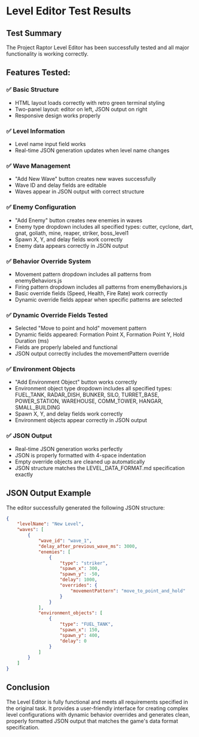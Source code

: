 # Level Editor Test Results

## Test Summary
The Project Raptor Level Editor has been successfully tested and all major functionality is working correctly.

## Features Tested:

### ✅ Basic Structure
- HTML layout loads correctly with retro green terminal styling
- Two-panel layout: editor on left, JSON output on right
- Responsive design works properly

### ✅ Level Information
- Level name input field works
- Real-time JSON generation updates when level name changes

### ✅ Wave Management
- "Add New Wave" button creates new waves successfully
- Wave ID and delay fields are editable
- Waves appear in JSON output with correct structure

### ✅ Enemy Configuration
- "Add Enemy" button creates new enemies in waves
- Enemy type dropdown includes all specified types: cutter, cyclone, dart, gnat, goliath, mine, reaper, striker, boss_level1
- Spawn X, Y, and delay fields work correctly
- Enemy data appears correctly in JSON output

### ✅ Behavior Override System
- Movement pattern dropdown includes all patterns from enemyBehaviors.js
- Firing pattern dropdown includes all patterns from enemyBehaviors.js
- Basic override fields (Speed, Health, Fire Rate) work correctly
- Dynamic override fields appear when specific patterns are selected

### ✅ Dynamic Override Fields Tested
- Selected "Move to point and hold" movement pattern
- Dynamic fields appeared: Formation Point X, Formation Point Y, Hold Duration (ms)
- Fields are properly labeled and functional
- JSON output correctly includes the movementPattern override

### ✅ Environment Objects
- "Add Environment Object" button works correctly
- Environment object type dropdown includes all specified types: FUEL_TANK, RADAR_DISH, BUNKER, SILO, TURRET_BASE, POWER_STATION, WAREHOUSE, COMM_TOWER, HANGAR, SMALL_BUILDING
- Spawn X, Y, and delay fields work correctly
- Environment objects appear correctly in JSON output

### ✅ JSON Output
- Real-time JSON generation works perfectly
- JSON is properly formatted with 4-space indentation
- Empty override objects are cleaned up automatically
- JSON structure matches the LEVEL_DATA_FORMAT.md specification exactly

## JSON Output Example
The editor successfully generated the following JSON structure:
```json
{
    "levelName": "New Level",
    "waves": [
        {
            "wave_id": "wave_1",
            "delay_after_previous_wave_ms": 3000,
            "enemies": [
                {
                    "type": "striker",
                    "spawn_x": 300,
                    "spawn_y": -50,
                    "delay": 1000,
                    "overrides": {
                        "movementPattern": "move_to_point_and_hold"
                    }
                }
            ],
            "environment_objects": [
                {
                    "type": "FUEL_TANK",
                    "spawn_x": 150,
                    "spawn_y": 400,
                    "delay": 0
                }
            ]
        }
    ]
}
```

## Conclusion
The Level Editor is fully functional and meets all requirements specified in the original task. It provides a user-friendly interface for creating complex level configurations with dynamic behavior overrides and generates clean, properly formatted JSON output that matches the game's data format specification.

